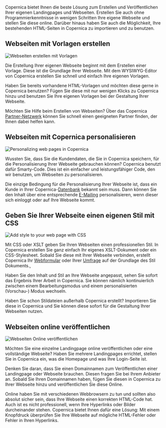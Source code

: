 Copernica bietet Ihnen die beste Lösung zum Erstellen und
Veröffentlichen Ihrer eigenen Landingpages und Webseiten. Erstellen Sie
auch ohne Programmierkenntnisse in wenigen Schritten Ihre eigene
Webseite und stellen Sie diese online. Darüber hinaus haben Sie auch die
Möglichkeit, Ihre bestehenden HTML-Seiten in Copernica zu importieren
und zu benutzen.

Webseiten mit Vorlagen erstellen
--------------------------------

![Webseiten erstellen mit
Vorlagen](../images/de-erstellen-ihre-eigenen-webseiten-01-thumb.png "Webseiten erstellen mit Vorlagen")

Die Erstellung Ihrer eigenen Webseite beginnt mit dem Erstellen einer
Vorlage. Diese ist die Grundlage Ihrer Webseite. Mit dem WYSIWYG-Editor
von Copernica erstellen Sie schnell und einfach Ihre eigenen Vorlagen.

Haben Sie bereits vorhandene HTML-Vorlagen und möchten diese gerne in
Copernica benutzen? Fügen Sie diese mit nur wenigen Klicks zu Copernica
hinzu und benutzen Sie Ihre eigenen Vorlagen bei der Gestaltung Ihrer
Webseite.

Möchten Sie Hilfe beim Erstellen von Webseiten? Über das Copernica
[Partner-Netzwerk](http://www.copernica.com/de/support/finden-sie-einen-partner "Partner-Netzwerk")
können Sie schnell einen geeigneten Partner finden, der Ihnen dabei
helfen kann.

Webseiten mit Copernica personalisieren
---------------------------------------

![Personalizing web pages in
Copernica](../images/de-erstellen-ihre-eigenen-webseiten-02-thumb.png "Personalizing web pages in Copernica")

Wussten Sie, dass Sie die Kundendaten, die Sie in Copernica speichern,
für die Personalisierung Ihrer Webseite gebrauchen können? Copernica
benutzt dafür Smarty-Code. Dies ist ein einfacher und leistungsfähiger
Code, den wir benutzen, um Webseiten zu personalisieren.

Die einzige Bedingung für die Personalisierung Ihrer Webseite ist, dass
ein Kunde in Ihrer
Copernica-[Datenbank](http://www.copernica.com/de/funktionen/profile/erstellen-sie-ihre-eigene-datenbank "Datenbank")
bekannt sein muss. Dann können Sie den Inhalt über eine entsprechende
[E-Mailing](http://www.copernica.com/de/funktionen/e-mailings "E-Mailing")
personalisieren, wenn dieser sich einloggt oder auf Ihre Webseite kommt.

Geben Sie Ihrer Webseite einen eigenen Stil mit CSS
---------------------------------------------------

![Add style to your web page with
CSS](../images/de-erstellen-ihre-eigenen-webseiten-03-thumb.png "Add style to your web page with CSS")

Mit CSS oder XSLT geben Sie Ihren Webseiten einen professionellen Stil.
In Copernica erstellen Sie ganz einfach Ihr eigenes XSLT-Dokument oder
ein CSS-Stylesheet. Sobald Sie diese mit Ihrer Webseite verbinden,
erstellt Copernica Ihr
[Webformular](http://www.copernica.com/de/funktionen/webseiten/verschiedene-webformulare "Webformular")
oder Ihrer
[Umfrage](http://www.copernica.com/de/funktionen/webseiten/umfragen "Umfrage")
auf der Grundlage des Stil Dokuments.,

Haben Sie den Inhalt und Stil an Ihre Webseite angepasst, sehen Sie
sofort das Ergebnis Ihrer Arbeit in Copernica. Sie können nämlich
kontinuierlich zwischen einem Bearbeitungsmodus und einem
personalisierten (Vorschau-) Modus wechseln.

Haben Sie schon Stildateien außerhalb Copernica erstellt? Importieren
Sie diese in Copernica und Sie können diese sofort für die Gestaltung
Ihrer Webseiten nutzen.

Webseiten online veröffentlichen
--------------------------------

![Webseiten Online
veröffentlichen](../images/de-erstellen-ihre-eigenen-webseiten-04-thumb.png "Webseiten Online veröffentlichen")

Möchten Sie eine einzelne Landingpage online veröffentlichen oder eine
vollständige Webseite? Haben Sie mehrere Landingpages errichtet, stellen
Sie in Copernica ein, was die Homepage und was Ihre Login-Seite ist.

Denken Sie daran, dass Sie einen Domainnamen zum Veröffentlichen einer
Landingpage oder Webseite brauchen. Diesen fragen Sie bei Ihrem Anbieter
an. Sobald Sie Ihren Domainnamen haben, fügen Sie diesen in Copernica zu
Ihrer Webseite hinzu und veröffentlichen Sie diese Online.

Online haben Sie mit verschiedenen Webbrowsern zu tun und sollten also
absolut sicher sein, dass Ihre Webseite einen korrekten HTML-Code hat.
Auch ist es nicht professionell, wenn Ihre Hyperlinks oder Bilder
durcheinander stehen. Copernica bietet Ihnen dafür eine Lösung: Mit
einem Knopfdruck überprüfen Sie Ihre Webseite auf mögliche HTML-Fehler
oder Fehler in Ihren Hyperlinks.
